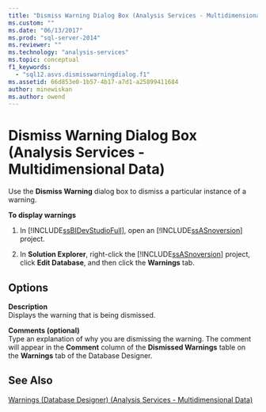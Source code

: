 ```yaml
---
title: "Dismiss Warning Dialog Box (Analysis Services - Multidimensional Data) | Microsoft Docs"
ms.custom: ""
ms.date: "06/13/2017"
ms.prod: "sql-server-2014"
ms.reviewer: ""
ms.technology: "analysis-services"
ms.topic: conceptual
f1_keywords: 
  - "sql12.asvs.dismisswarningdialog.f1"
ms.assetid: 66d853e0-1b57-4b17-a7d1-a25899411684
author: minewiskan
ms.author: owend
---
```

# Dismiss Warning Dialog Box (Analysis Services - Multidimensional Data)
  Use the **Dismiss Warning** dialog box to dismiss a particular instance of a warning.  
  
 **To display warnings**  
  
1.  In [!INCLUDE[ssBIDevStudioFull](../includes/ssbidevstudiofull-md.md)], open an [!INCLUDE[ssASnoversion](../includes/ssasnoversion-md.md)] project.  
  
2.  In **Solution Explorer**, right-click the [!INCLUDE[ssASnoversion](../includes/ssasnoversion-md.md)] project, click **Edit Database**, and then click the **Warnings** tab.  
  
## Options  
 **Description**  
 Displays the warning that is being dismissed.  
  
 **Comments (optional)**  
 Type an explanation of why you are dismissing the warning. The comment will appear in the **Comment** column of the **Dismissed Warnings** table on the **Warnings** tab of the Database Designer.  
  
## See Also  
 [Warnings &#40;Database Designer&#41; &#40;Analysis Services - Multidimensional Data&#41;](warnings-database-designer-analysis-services-multidimensional-data.md)  
  
  

